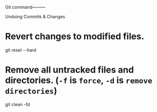 
Git command———




Undoing Commits & Changes


# Revert changes to modified files.
git reset --hard


# Remove all untracked files and directories. (`-f` is `force`, `-d` is `remove directories`)
git clean -fd


